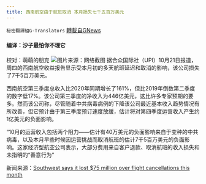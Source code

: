 ```yaml
---
title: 西南航空由于航班取消 本月损失七千五百万美元
---
```

`秘密翻譯組G-Translators` [轉載自GNews](https://gnews.org/zh-hans/1609598/)

#### 编译：沙子最怕你不理它
校对：萌萌的朋克
![](https://assets.gnews.org/wp-content/uploads/2021/10/3-69.jpg)图片来源：网络截图
据合众国际社（UPI）10月21日报道，周四的西南航空收益报告显示受本月初的多天航班延迟和取消的影响，该公司损失了7千5百万美元。

西南航空第三季度总收入比2020年同期增长了161%，但比2019年倒数第二季度的数字低17%。该公司第三季度的净收入为446亿美元，这比许多专家预期的要多。然而该公司称，尽管随着中共病毒病例的下降该公司最近基本收入趋势情况有所改善，但它预计由于第三季度预订速度放缓，估计将对第四季度运营收入产生约1亿美元的负面影响。

“10月的运营收入包括两个阻力——估计有40万美元的负面影响来自于变种的中共病毒，以及本月早些时候因运营挑战而取消航班的估计7千5百万美元的负面影响。这家经济型航空公司表示，大部分费用来自客户退款、取消航班的收入损失和未指明的“善意行为”

新闻来源：[Southwest says it lost $75 million over flight cancellations this month](https://www.upi.com/Top_News/US/2021/10/21/southwest-airlines-cancellations-cost/2161634817742/)
